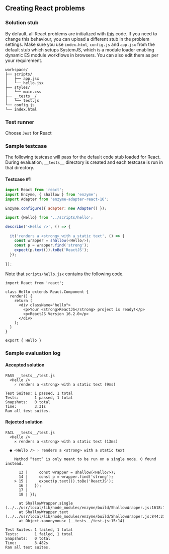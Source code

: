 ## Creating React problems

### Solution stub
By default, all React problems are initialized with [this](https://github.com/doselect/dexter-stubs/tree/master/reactjs) code. If you need to change this behaviour, you can upload a different stub in the problem settings. Make sure you use `index.html`, `config.js` and `app.jsx` from the default stub which setups SystemJS, which is a  module loader enabling dynamic ES module workflows in browsers. You can also edit them as per your requirement.

```
workspace/
├── scripts/
│   ├── app.jsx
│   └── hello.jsx
├── styles/
│   └── main.css
├── __tests__/
│   └── test.js
└── config.js
└── index.html
```

### Test runner
Choose `Jest` for React

### Sample testcase
The following testcase will pass for the default code stub loaded for React. During evaluation, `__tests__` directory is created and each testcase is run in that directory. 
#### Testcase #1
```javascript
import React from 'react';
import Enzyme, { shallow } from 'enzyme';
import Adapter from 'enzyme-adapter-react-16';

Enzyme.configure({ adapter: new Adapter() });

import {Hello} from '../scripts/hello';

describe('<Hello />', () => {
  
  it('renders a <strong> with a static text', () => {
    const wrapper = shallow(<Hello/>);
    const p = wrapper.find('strong');
    expect(p.text()).toBe('ReactJS');
  });
  
});
```

Note that `scripts/hello.jsx` contains the following code.
```
import React from 'react';

class Hello extends React.Component {
  render() {
    return (
      <div className="hello">
      	<p>Your <strong>ReactJS</strong> project is ready!</p>
    	<p>ReactJS Version 16.2.0</p>
      </div>
    );
  }
}

export { Hello }
```

### Sample evaluation log
#### Accepted solution
```
PASS __tests__/test.js
  <Hello />
    ✓ renders a <strong> with a static text (9ms)

Test Suites: 1 passed, 1 total
Tests:       1 passed, 1 total
Snapshots:   0 total
Time:        3.31s
Ran all test suites.
```

#### Rejected solution
```
FAIL __tests__/test.js
  <Hello />
    ✕ renders a <strong> with a static text (13ms)

  ● <Hello /> › renders a <strong> with a static text

    Method “text” is only meant to be run on a single node. 0 found instead.

      13 |     const wrapper = shallow(<Hello/>);
      14 |     const p = wrapper.find('strong');
    > 15 |     expect(p.text()).toBe('ReactJS');
      16 |   });
      17 |   
      18 | });
      
      at ShallowWrapper.single (../../usr/local/lib/node_modules/enzyme/build/ShallowWrapper.js:1618:17)
      at ShallowWrapper.text (../../usr/local/lib/node_modules/enzyme/build/ShallowWrapper.js:844:21)
      at Object.<anonymous> (__tests__/test.js:15:14)

Test Suites: 1 failed, 1 total
Tests:       1 failed, 1 total
Snapshots:   0 total
Time:        3.482s
Ran all test suites.
```